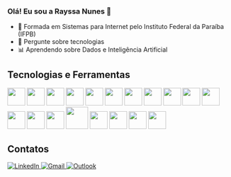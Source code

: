 ### Olá! Eu sou a Rayssa Nunes 👋

- 📕 Formada em Sistemas para Internet pelo Instituto Federal da Paraíba (IFPB)
- 💬 Pergunte sobre tecnologias
- :bar_chart: Aprendendo sobre Dados e Inteligência Artificial
  
## Tecnologias e Ferramentas
<div>
<img loading="lazy" src="https://cdn.jsdelivr.net/gh/devicons/devicon@latest/icons/python/python-original.svg" width="40" height="40"/>
<img loading="lazy" src="https://cdn.jsdelivr.net/gh/devicons/devicon@latest/icons/django/django-plain.svg" width="40" height="40"/>
<img loading="lazy" src="https://cdn.jsdelivr.net/gh/devicons/devicon@latest/icons/flask/flask-original.svg" width="40" height="40"/>
  <!-- FastAPI -->
<img src="https://cdn.jsdelivr.net/gh/devicons/devicon@latest/icons/fastapi/fastapi-original.svg" width="40" height="40"/>
<img loading="lazy" src="https://cdn.jsdelivr.net/gh/devicons/devicon@latest/icons/postgresql/postgresql-original-wordmark.svg" width="40" height="40"/>
<!-- Excel via Simple Icons -->
<img src="https://cdn.jsdelivr.net/npm/simple-icons@v9/icons/microsoftexcel.svg" width="40" height="40"/>

  <!-- Jupyter -->
<img src="https://cdn.jsdelivr.net/gh/devicons/devicon@latest/icons/jupyter/jupyter-original.svg" width="40" height="40"/>

<!-- NumPy -->
<img src="https://cdn.jsdelivr.net/gh/devicons/devicon@latest/icons/numpy/numpy-original.svg" width="40" height="40"/>

<!-- Pandas -->
<img src="https://cdn.jsdelivr.net/gh/devicons/devicon@latest/icons/pandas/pandas-original.svg" width="40" height="40"/>

<!-- Matplotlib -->
<img src="https://cdn.jsdelivr.net/gh/devicons/devicon@latest/icons/matplotlib/matplotlib-original.svg" width="40" height="40"/>
<img loading="lazy" src="https://cdn.jsdelivr.net/gh/devicons/devicon@latest/icons/javascript/javascript-original.svg" width="40" height="40"/>
<img loading="lazy" src="https://cdn.jsdelivr.net/gh/devicons/devicon@latest/icons/react/react-original.svg" width="40" height="40"/>
<img src="https://cdn.jsdelivr.net/gh/devicons/devicon@latest/icons/html5/html5-original.svg" width="40" height="40"/>
<img src="https://cdn.jsdelivr.net/gh/devicons/devicon@latest/icons/css3/css3-original.svg" width="40" height="40"/>
<img loading="lazy" src="https://cdn.jsdelivr.net/gh/devicons/devicon@latest/icons/java/java-original.svg" width="50" height="50"/>
<img loading="lazy" src="https://cdn.jsdelivr.net/gh/devicons/devicon@latest/icons/spring/spring-original.svg" width="40" height="40"/>
<img loading="lazy" src="https://cdn.jsdelivr.net/gh/devicons/devicon@latest/icons/c/c-original.svg" width="40" height="40"/>
<img loading="lazy" src="https://cdn.jsdelivr.net/gh/devicons/devicon@latest/icons/bootstrap/bootstrap-original.svg" width="40" height="40"/>
<!-- Docker -->
<img src="https://cdn.jsdelivr.net/gh/devicons/devicon@latest/icons/docker/docker-original.svg" width="40" height="40"/>
  

<!-- TensorFlow -->
<!--<img src="https://cdn.jsdelivr.net/gh/devicons/devicon@latest/icons/tensorflow/tensorflow-original.svg" width="40" height="40"/>-->

<!-- PyTorch -->
<!--<img src="https://cdn.jsdelivr.net/gh/devicons/devicon@latest/icons/pytorch/pytorch-original.svg" width="40" height="40"/>-->

<!-- Keras -->
<!--<img src="https://cdn.jsdelivr.net/gh/devicons/devicon@latest/icons/keras/keras-original.svg" width="40" height="40"/>-->

<!-- OpenCV -->
<!--<img src="https://cdn.jsdelivr.net/gh/devicons/devicon@latest/icons/opencv/opencv-original.svg" width="40" height="40"/>-->
</div>

## Contatos
<div>
<a href="https://www.linkedin.com/in/rayssa-nunes-tech/" target="_blank">
  <img loading="lazy" src="https://img.shields.io/badge/LinkedIn-0077B5?style=for-the-badge&logo=linkedin&logoColor=white" alt="LinkedIn">
</a>
<!--<a href="https://www.instagram.com/rayssa_nunescs/?hl=pt" target="_blank"><img loading="lazy" src="https://img.shields.io/badge/Instagram-E4405F?style=for-the-badge&logo=instagram&logoColor=white" target="_blank"></a>-->

<a href="mailto:rayssa.nunes.tech@gmail.com">
  <img loading="lazy" src="https://img.shields.io/badge/Gmail-D14836?style=for-the-badge&logo=gmail&logoColor=white" alt="Gmail">
</a>
<a href="mailto:rayssa_nunes@outlook.com">
  <img loading="lazy" src="https://img.shields.io/badge/Outlook-0078D4?style=for-the-badge&logo=microsoft-outlook&logoColor=white" alt="Outlook">
</a>

